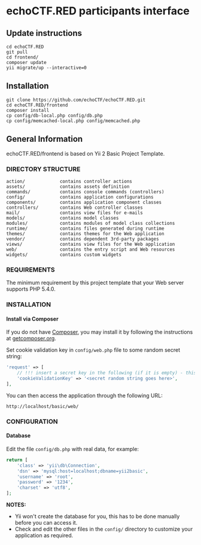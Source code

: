 # echoCTF.RED participants interface

## Update instructions
```
cd echoCTF.RED
git pull
cd frontend/
composer update
yii migrate/up --interactive=0
```
## Installation
```
git clone https://github.com/echoCTF/echoCTF.RED.git
cd echoCTF.RED/frontend
composer install
cp config/db-local.php config/db.php
cp config/memcached-local.php config/memcached.php
```

## General Information

echoCTF.RED/frontend is based on Yii 2 Basic Project Template.

### DIRECTORY STRUCTURE

    action/             contains controller actions
    assets/             contains assets definition
    commands/           contains console commands (controllers)
    config/             contains application configurations
    components/         contains application component classes
    controllers/        contains Web controller classes
    mail/               contains view files for e-mails
    models/             contains model classes
    modules/            contains modules of model class collections
    runtime/            contains files generated during runtime
    themes/             contains themes for the Web application
    vendor/             contains dependent 3rd-party packages
    views/              contains view files for the Web application
    web/                contains the entry script and Web resources
    widgets/            contains custom widgets



### REQUIREMENTS

The minimum requirement by this project template that your Web server supports PHP 5.4.0.


### INSTALLATION
#### Install via Composer

If you do not have [Composer](http://getcomposer.org/), you may install it by following the instructions
at [getcomposer.org](http://getcomposer.org/doc/00-intro.md#installation-nix).

Set cookie validation key in `config/web.php` file to some random secret string:

```php
'request' => [
    // !!! insert a secret key in the following (if it is empty) - this is required by cookie validation
    'cookieValidationKey' => '<secret random string goes here>',
],
```

You can then access the application through the following URL:

~~~
http://localhost/basic/web/
~~~

### CONFIGURATION

#### Database

Edit the file `config/db.php` with real data, for example:

```php
return [
    'class' => 'yii\db\Connection',
    'dsn' => 'mysql:host=localhost;dbname=yii2basic',
    'username' => 'root',
    'password' => '1234',
    'charset' => 'utf8',
];
```

**NOTES:**
- Yii won't create the database for you, this has to be done manually before you can access it.
- Check and edit the other files in the `config/` directory to customize your application as required.
